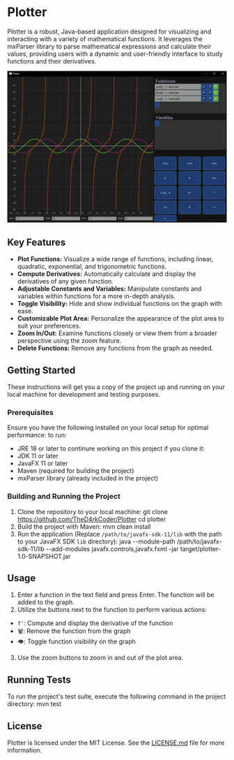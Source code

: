 # Plotter

Plotter is a robust, Java-based application designed for visualizing and interacting with a variety of mathematical functions. It leverages the mxParser library to parse mathematical expressions and calculate their values, providing users with a dynamic and user-friendly interface to study functions and their derivatives.

![Plotter Screenshot](Docs/Resources/screenshot.png)

## Key Features

- **Plot Functions:** Visualize a wide range of functions, including linear, quadratic, exponential, and trigonometric functions.
- **Compute Derivatives:** Automatically calculate and display the derivatives of any given function.
- **Adjustable Constants and Variables:** Manipulate constants and variables within functions for a more in-depth analysis.
- **Toggle Visibility:** Hide and show individual functions on the graph with ease.
- **Customizable Plot Area:** Personalize the appearance of the plot area to suit your preferences.
- **Zoom In/Out:** Examine functions closely or view them from a broader perspective using the zoom feature.
- **Delete Functions:** Remove any functions from the graph as needed.

## Getting Started

These instructions will get you a copy of the project up and running on your local machine for development and testing purposes.

### Prerequisites

Ensure you have the following installed on your local setup for optimal performance:
to run:
- JRE 18 or later
to continure working on this project if you clone it:
- JDK 11 or later
- JavaFX 11 or later
- Maven (required for building the project)
- mxParser library (already included in the project)

### Building and Running the Project

1. Clone the repository to your local machine:
   git clone https://github.com/TheD4rkCoder/Plotter
   cd plotter
2. Build the project with Maven:
   mvn clean install
3. Run the application (Replace `/path/to/javafx-sdk-11/lib` with the path to your JavaFX SDK `lib` directory):
   java --module-path /path/to/javafx-sdk-11/lib --add-modules javafx.controls,javafx.fxml -jar target/plotter-1.0-SNAPSHOT.jar

## Usage

1. Enter a function in the text field and press Enter. The function will be added to the graph.
2. Utilize the buttons next to the function to perform various actions:
- `f'`: Compute and display the derivative of the function
- 🗑️: Remove the function from the graph
- 👁️: Toggle function visibility on the graph
3. Use the zoom buttons to zoom in and out of the plot area.

## Running Tests

To run the project's test suite, execute the following command in the project directory:
mvn test

## License

Plotter is licensed under the MIT License. See the [LICENSE.md](LICENSE.md) file for more information.
